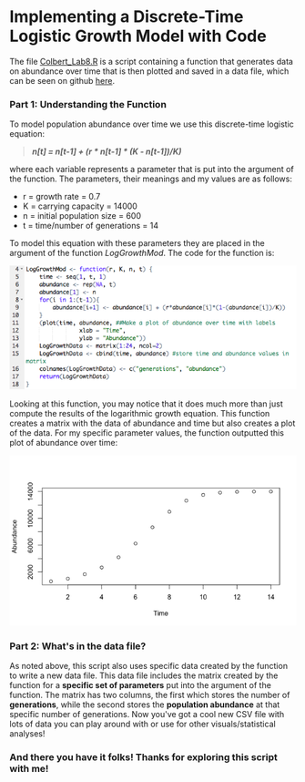# Implementing a Discrete-Time Logistic Growth Model with Code



The file [Colbert_Lab8.R](https://github.com/brusselsproutshawty/CompBioLabsAndHomework/blob/master/Labs/Lab08/Colbert_Lab8.R) is a script containing a function that generates data on abundance over time that is then plotted and saved in a data file, which can be seen on github [here](https://github.com/brusselsproutshawty/CompBioLabsAndHomework/blob/master/Labs/Lab08/LogGrowthResults.csv).

### Part 1: Understanding the Function

To model population abundance over time we use this discrete-time logistic equation:

>  ****_n[t] = n[t-1] + (r * n[t-1] * (K - n[t-1])/K)_****



where each variable represents a parameter that is put into the argument of the function. The parameters, their meanings and my values are as follows:

* r = growth rate = 0.7
* K = carrying capacity = 14000
* n = initial population size = 600
* t = time/number of generations = 14

To model this equation with these parameters they are placed in the argument of the function _LogGrowthMod_. The code for the function is: 

![Code for logarithmix growth function in r](LogGrowthFuncCode.png)

Looking at this function, you may notice that it does much more than just compute the results of the logarithmic growth equation. This function creates a matrix with the data of abundance and time but also creates a plot of the data. For my specific parameter values, the function outputted this plot of abundance over time: 

![Plot of abundance over time for my parameter values](LogGrowthPlot.png)


### Part 2: What's in the data file?

As noted above, this script also uses specific data created by the function to write a new data file. This data file includes the matrix created by the function for a **specific set of parameters** put into the argument of the function. The matrix has two columns, the first which stores the number of **generations**,  while the second stores the **population abundance** at that specific number of generations. Now you've got a cool new CSV file with lots of data you can play around with or use for other visuals/statistical analyses!

### And there you have it folks! Thanks for exploring this script with me! 

